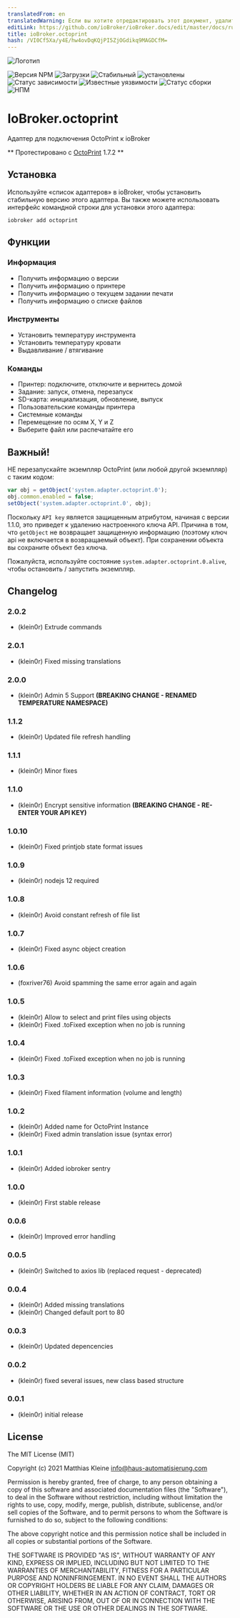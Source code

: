 ```yaml
---
translatedFrom: en
translatedWarning: Если вы хотите отредактировать этот документ, удалите поле «translationFrom», в противном случае этот документ будет снова автоматически переведен
editLink: https://github.com/ioBroker/ioBroker.docs/edit/master/docs/ru/adapterref/iobroker.octoprint/README.md
title: ioBroker.octoprint
hash: /VI0Cf5Xa/y4E/hw4ovDqKQjPI5ZjOGdikq9MAGDCfM=
---
```

![Логотип](../../../en/adapterref/iobroker.octoprint/admin/octoprint.png)

![Версия NPM](http://img.shields.io/npm/v/iobroker.octoprint.svg)
![Загрузки](https://img.shields.io/npm/dm/iobroker.octoprint.svg)
![Стабильный](http://iobroker.live/badges/octoprint-stable.svg)
![установлены](http://iobroker.live/badges/octoprint-installed.svg)
![Статус зависимости](https://img.shields.io/david/klein0r/iobroker.octoprint.svg)
![Известные уязвимости](https://snyk.io/test/github/klein0r/ioBroker.octoprint/badge.svg)
![Статус сборки](http://img.shields.io/travis/klein0r/ioBroker.octoprint.svg)
![НПМ](https://nodei.co/npm/iobroker.octoprint.png?downloads=true)

# IoBroker.octoprint
Адаптер для подключения OctoPrint к ioBroker

** Протестировано с [OctoPrint](https://github.com/OctoPrint/OctoPrint/releases) 1.7.2 **

## Установка
Используйте «список адаптеров» в ioBroker, чтобы установить стабильную версию этого адаптера. Вы также можете использовать интерфейс командной строки для установки этого адаптера:

```
iobroker add octoprint
```

## Функции
### Информация
- Получить информацию о версии
- Получить информацию о принтере
- Получить информацию о текущем задании печати
- Получить информацию о списке файлов

### Инструменты
- Установить температуру инструмента
- Установить температуру кровати
- Выдавливание / втягивание

### Команды
- Принтер: подключите, отключите и вернитесь домой
- Задание: запуск, отмена, перезапуск
- SD-карта: инициализация, обновление, выпуск
- Пользовательские команды принтера
- Системные команды
- Перемещение по осям X, Y и Z
- Выберите файл или распечатайте его

## Важный!
НЕ перезапускайте экземпляр OctoPrint (или любой другой экземпляр) с таким кодом:

```javascript
var obj = getObject('system.adapter.octoprint.0');
obj.common.enabled = false;
setObject('system.adapter.octoprint.0', obj);
```

Поскольку `API key` является защищенным атрибутом, начиная с версии 1.1.0, это приведет к удалению настроенного ключа API. Причина в том, что `getObject` не возвращает защищенную информацию (поэтому ключ api не включается в возвращаемый объект). При сохранении объекта вы сохраните объект без ключа.

Пожалуйста, используйте состояние `system.adapter.octoprint.0.alive`, чтобы остановить / запустить экземпляр.

## Changelog

### 2.0.2

* (klein0r) Extrude commands

### 2.0.1

* (klein0r) Fixed missing translations

### 2.0.0

* (klein0r) Admin 5 Support **(BREAKING CHANGE - RENAMED TEMPERATURE NAMESPACE)**

### 1.1.2

* (klein0r) Updated file refresh handling

### 1.1.1

* (klein0r) Minor fixes

### 1.1.0

* (klein0r) Encrypt sensitive information **(BREAKING CHANGE - RE-ENTER YOUR API KEY)**

### 1.0.10

* (klein0r) Fixed printjob state format issues

### 1.0.9

* (klein0r) nodejs 12 required

### 1.0.8

* (klein0r) Avoid constant refresh of file list

### 1.0.7

* (klein0r) Fixed async object creation

### 1.0.6

* (foxriver76) Avoid spamming the same error again and again

### 1.0.5

* (klein0r) Allow to select and print files using objects
* (klein0r) Fixed .toFixed exception when no job is running

### 1.0.4

* (klein0r) Fixed .toFixed exception when no job is running

### 1.0.3

* (klein0r) Fixed filament information (volume and length)

### 1.0.2

* (klein0r) Added name for OctoPrint Instance
* (klein0r) Fixed admin translation issue (syntax error)

### 1.0.1

* (klein0r) Added iobroker sentry

### 1.0.0

* (klein0r) First stable release

### 0.0.6

* (klein0r) Improved error handling

### 0.0.5

* (klein0r) Switched to axios lib (replaced request - deprecated)

### 0.0.4

* (klein0r) Added missing translations
* (klein0r) Changed default port to 80

### 0.0.3

* (klein0r) Updated depencencies

### 0.0.2

* (klein0r) fixed several issues, new class based structure

### 0.0.1

* (klein0r) initial release

## License

The MIT License (MIT)

Copyright (c) 2021 Matthias Kleine <info@haus-automatisierung.com>

Permission is hereby granted, free of charge, to any person obtaining a copy
of this software and associated documentation files (the "Software"), to deal
in the Software without restriction, including without limitation the rights
to use, copy, modify, merge, publish, distribute, sublicense, and/or sell
copies of the Software, and to permit persons to whom the Software is
furnished to do so, subject to the following conditions:

The above copyright notice and this permission notice shall be included in
all copies or substantial portions of the Software.

THE SOFTWARE IS PROVIDED "AS IS", WITHOUT WARRANTY OF ANY KIND, EXPRESS OR
IMPLIED, INCLUDING BUT NOT LIMITED TO THE WARRANTIES OF MERCHANTABILITY,
FITNESS FOR A PARTICULAR PURPOSE AND NONINFRINGEMENT. IN NO EVENT SHALL THE
AUTHORS OR COPYRIGHT HOLDERS BE LIABLE FOR ANY CLAIM, DAMAGES OR OTHER
LIABILITY, WHETHER IN AN ACTION OF CONTRACT, TORT OR OTHERWISE, ARISING FROM,
OUT OF OR IN CONNECTION WITH THE SOFTWARE OR THE USE OR OTHER DEALINGS IN
THE SOFTWARE.